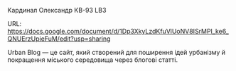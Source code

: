 Кардинал Олександр КВ-93 LB3

URL: https://docs.google.com/document/d/1Dp3XkyLzdKfuVlUoNV8ISrMPl_ke6_QNUErzUpieFuM/edit?usp=sharing

Urban Blog — це сайт, який створений для поширення ідей урбанізму 
й покращення міського середовища через блогові статті.